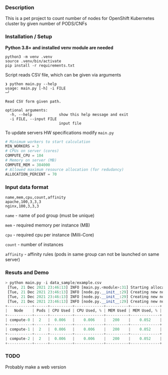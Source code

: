 ### Description
This is a pet project to count number of nodes for OpenShift Kubernetes cluster by given number of PODS/CNFs

### Installation / Setup  
**Python 3.8+ and installed venv module are needed**
```
python3 -m venv .venv 
source .venv/bin/activate
pip install -r requirements.txt
```

Script reads CSV file, which can be given via arguments
```
❯ python main.py --help
usage: main.py [-h] -i FILE                                                                                                                                              ─╯

Read CSV form given path.

optional arguments:
  -h, --help            show this help message and exit
  -i FILE, --input FILE
                        input file
```

To update servers HW specifications modify `main.py`
```python
# Minimum workers to start calculation
MIN_WORKERS = 3 
# CPUs on server (cores)
COMPUTE_CPU = 104
# Memory on server (MB)
COMPUTE_MEM = 384000
# Allowed maximum resource allocation (for redudancy)
ALLOCATION_PERCENT = 70
```


### Input data format
```cvs
name,mem,cpu,count,affinity
apache,100,3,3,3
nginx,100,3,3,3
```
`name` - name of pod group (must be unique)

`mem` - required memory per instance (MB)

`cpu` - required cpu per instance (Milli-Core) 

`count` - number of instances

`affinity` - affinity rules (pods in same group can not be launched on same server)

### Resuts and Demo

```python
> python main.py -i data_sample/example.csv
 [Tue, 21 Dec 2021 23:46:13] INFO [main.py.<module>:31] Starting allocation, there are 2 pods to be allocated
 [Tue, 21 Dec 2021 23:46:13] INFO [node.py.__init__:29] Creating new node compute-0
 [Tue, 21 Dec 2021 23:46:13] INFO [node.py.__init__:29] Creating new node compute-1
 [Tue, 21 Dec 2021 23:46:13] INFO [node.py.__init__:29] Creating new node compute-2
+-----------+------+----------+-------------+----------+-------------+
|   Node    | Pods | CPU Used | CPU Used, % | MEM Used | MEM Used, % |
+-----------+------+----------+-------------+----------+-------------+
| compute-0 |  2   |  0.006   |    0.006    |   200    |    0.052    |
+-----------+------+----------+-------------+----------+-------------+
| compute-1 |  2   |  0.006   |    0.006    |   200    |    0.052    |
+-----------+------+----------+-------------+----------+-------------+
| compute-2 |  2   |  0.006   |    0.006    |   200    |    0.052    |
+-----------+------+----------+-------------+----------+-------------+

```

### TODO 
Probably make a web version
